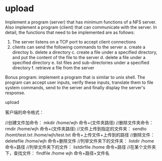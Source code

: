 upload
======
Implement a program (server) that has minimum functions of a NFS
server. Also implement a program (client) that can communicate with
the server. In detail, the functions that need to be implemented are
as follows:

1. The server listens on a TCP port to accept client connections
2. clients can send the following commands to the server
        a. create a directoy
        b. delete a directory
        c. create a file under a specified directory, and put the
content of the file to the server
        d. delete a file under a specified directory
        e. list files and sub-directories under a specified directory
        f. retrieve a file from the server

Bonus program:
implement a program that is similar to unix shell. The program can
accept user inputs, verify these inputs, translate them to file system
commands, send to the server and finally display the server's
response.

upload

客户端的命令格式：

//创建文件加命令：           mkdir /home/wjh                            命令+(文件夹路径)
//删除文件夹命令：           rmdir /home/wjh                            命令+(文件夹路径)
//文件上传到指定的文件夹：   sendto /homt/test.txt /home/wjh/test.txt   命令+上传文件+上传到的路径
//删除文件：                 deletefile /home/wjh                       命令+删除文件
//列举文件夹下的文件夹：     listdir /home                              命令+路径
//列举文件夹下的文件：       listdirfile /home                          命令+路径
//在某个文件夹下，查找文件： findfile /home wjh                         命令+路径+文件名

